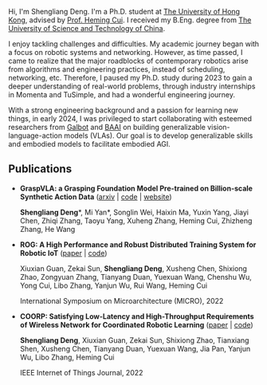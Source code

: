 Hi, I'm Shengliang Deng.
I'm a Ph.D. student at [The University of Hong Kong](https://www.hku.hk/), advised by [Prof. Heming Cui](https://www.cs.hku.hk/~heming).
I received my B.Eng. degree from [The University of Science and Technology of China](https://en.ustc.edu.cn/).

I enjoy tackling challenges and difficulties.
My academic journey began with a focus on robotic systems and networking. However, as time passed, I came to realize that the major roadblocks of contemporary robotics arise from algorithms and engineering practices, instead of scheduling, networking, etc.
Therefore, I paused my Ph.D. study during 2023 to gain a deeper understanding of real-world problems, through industry internships in Momenta and TuSimple, and had a wonderful engineering journey.

With a strong engineering background and a passion for learning new things, in early 2024, I was privileged to start collaborating with esteemed researchers from [Galbot](https://www.galbot.com/) and [BAAI](https://www.baai.ac.cn/) on building generalizable vision-language-action models (VLAs).
Our goal is to develop generalizable skills and embodied models to facilitate embodied AGI.

## Publications

* **GraspVLA: a Grasping Foundation Model Pre-trained on Billion-scale Synthetic Action Data** ([arxiv](https://arxiv.org/pdf/2505.03233) \| [code](https://github.com/PKU-EPIC/GraspVLA) \| [website](https://pku-epic.github.io/GraspVLA-web/))

  **Shengliang Deng**\*, Mi Yan*, Songlin Wei, Haixin Ma, Yuxin Yang, Jiayi Chen, Zhiqi Zhang, Taoyu Yang, Xuheng Zhang, Heming Cui, Zhizheng Zhang, He Wang

* **ROG: A High Performance and Robust Distributed Training System for Robotic IoT** ([paper](https://ieeexplore.ieee.org/document/9923782) \| [code](https://github.com/hku-systems/ROG))

  Xiuxian Guan, Zekai Sun, **Shengliang Deng**, Xusheng Chen, Shixiong Zhao, Zongyuan Zhang, Tianyang Duan, Yuexuan Wang, Chenshu Wu, Yong Cui, Libo Zhang, Yanjun Wu, Rui Wang, Heming Cui

  International Symposium on Microarchitecture (MICRO), 2022

* **COORP: Satisfying Low-Latency and High-Throughput Requirements of Wireless Network for Coordinated Robotic Learning** ([paper](https://ieeexplore.ieee.org/abstract/document/9670456) \| [code](https://github.com/hku-systems/Coorp.git))

  **Shengliang Deng**, Xiuxian Guan, Zekai Sun, Shixiong Zhao, Tianxiang Shen, Xusheng Chen, Tianyang Duan, Yuexuan Wang, Jia Pan, Yanjun Wu, Libo Zhang, Heming Cui

  IEEE Internet of Things Journal, 2022
